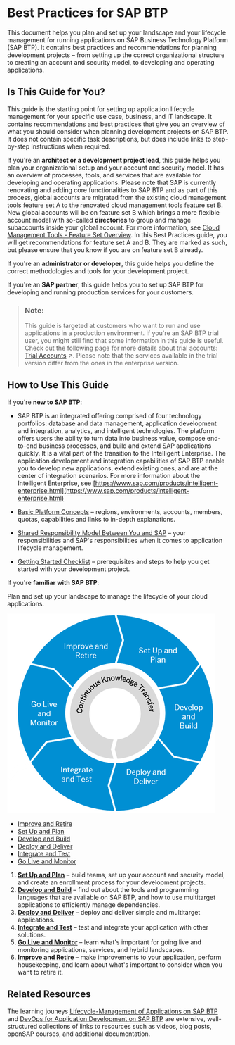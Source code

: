<!-- loio9f2bb927464e4d1ba3d13b2d79ca9bd1 -->

# Best Practices for SAP BTP

This document helps you plan and set up your landscape and your lifecycle management for running applications on SAP Business Technology Platform \(SAP BTP\). It contains best practices and recommendations for planning development projects – from setting up the correct organizational structure to creating an account and security model, to developing and operating applications.



<a name="loio9f2bb927464e4d1ba3d13b2d79ca9bd1__section_fj5_bqh_vdb"/>

## Is This Guide for You?

This guide is the starting point for setting up application lifecycle management for your specific use case, business, and IT landscape. It contains recommendations and best practices that give you an overview of what you should consider when planning development projects on SAP BTP. It does not contain specific task descriptions, but does include links to step-by-step instructions when required.

If you're an **architect or a development project lead**, this guide helps you plan your organizational setup and your account and security model. It has an overview of processes, tools, and services that are available for developing and operating applications. Please note that SAP is currently renovating and adding core functionalities to SAP BTP and as part of this process, global accounts are migrated from the existing cloud management tools feature set A to the renovated cloud management tools feature set B. New global accounts will be on feature set B which brings a more flexible account model with so-called **directories** to group and manage subaccounts inside your global account. For more information, see [Cloud Management Tools - Feature Set Overview](https://help.sap.com/viewer/65de2977205c403bbc107264b8eccf4b/Cloud/en-US/caf4e4e23aef4666ad8f125af393dfb2.html). In this Best Practices guide, you will get recommendations for feature set A and B. They are marked as such, but please ensure that you know if you are on feature set B already.

If you're an **administrator or developer**, this guide helps you define the correct methodologies and tools for your development project.

If you're an **SAP partner**, this guide helps you to set up SAP BTP for developing and running production services for your customers.

> ### Note:  
> This guide is targeted at customers who want to run and use applications in a production environment. If you're an SAP BTP trial user, you might still find that some information in this guide is useful. Check out the following page for more details about trial accounts: [Trial Accounts](https://help.sap.com/viewer/50fd4b19521f4bec9ee9cc6c72a90872//en-US/046f127f2a614438b616ccfc575fdb16.html "Trial accounts let you try out SAP BTP for free with a restricted use of the platform resources and services.") :arrow_upper_right:. Please note that the services available in the trial version differ from the ones in the enterprise version.



<a name="loio9f2bb927464e4d1ba3d13b2d79ca9bd1__section_tf1_xml_s2b"/>

## How to Use This Guide

If you're **new to SAP BTP**:

-   SAP BTP is an integrated offering comprised of four technology portfolios: database and data management, application development and integration, analytics, and intelligent technologies. The platform offers users the ability to turn data into business value, compose end-to-end business processes, and build and extend SAP applications quickly. It is a vital part of the transition to the Intelligent Enterprise. The application development and integration capabilities of SAP BTP enable you to develop new applications, extend existing ones, and are at the center of integration scenarios. For more information about the Intelligent Enterprise, see [https://www.sap.com/products/intelligent-enterprise.html](https://www.sap.com/products/intelligent-enterprise.html)

-   [Basic Platform Concepts](../basic-platform-concepts/Basic_Platform_Concepts_38ecf59.md#loio38ecf59cdda64150a102cfaa62d5faab) – regions, environments, accounts, members, quotas, capabilities and links to in-depth explanations.

-   [Shared Responsibility Model Between You and SAP](../shared-responsibility/Shared_Responsibility_Model_Between_You_and_SAP_898509d.md) – your responsibilities and SAP's responsibilities when it comes to application lifecycle management.

-   [Getting Started Checklist](../getting-started-checklist/Getting_Started_Checklist_cbd7663.md) – prerequisites and steps to help you get started with your development project.


If you're **familiar with SAP BTP**:

Plan and set up your landscape to manage the lifecycle of your cloud applications.



![](../images/sap_cp_lm_cycle_3177b14.png)

-   [Improve and Retire](../improve-and-retire/Improve_and_Retire_89ffeab.md#loio89ffeab7ea7742fd9a1ad2de4970b077)
-   [Set Up and Plan](../set-up-and-plan/Set_Up_and_Plan_75e5031.md)
-   [Develop and Build](../develop-and-build/Develop_and_Build_7e30686.md)
-   [Deploy and Deliver](../deploy-and-deliver/Deploy_and_Deliver_5972cdb.md)
-   [Integrate and Test](../integrate-and-test/Integrate_and_Test_84ddc25.md#loio84ddc25bf6024506b9c56fbbe4438169)
-   [Go Live and Monitor](../go-live-and-monitor/Go_Live_and_Monitor_b0ab4fb.md#loiob0ab4fb5cb914ee19923e4a8f020e868)

1.  **[Set Up and Plan](../set-up-and-plan/Set_Up_and_Plan_75e5031.md)** – build teams, set up your account and security model, and create an enrollment process for your development projects.
2.  **[Develop and Build](../develop-and-build/Develop_and_Build_7e30686.md)** – find out about the tools and programming languages that are available on SAP BTP, and how to use multitarget applications to efficiently manage dependencies.
3.  **[Deploy and Deliver](../deploy-and-deliver/Deploy_and_Deliver_5972cdb.md)** – deploy and deliver simple and multitarget applications.
4.  **[Integrate and Test](../integrate-and-test/Integrate_and_Test_84ddc25.md#loio84ddc25bf6024506b9c56fbbe4438169)** – test and integrate your application with other solutions.
5.  **[Go Live and Monitor](../go-live-and-monitor/Go_Live_and_Monitor_b0ab4fb.md#loiob0ab4fb5cb914ee19923e4a8f020e868)** – learn what's important for going live and monitoring applications, services, and hybrid landscapes.
6.  **[Improve and Retire](../improve-and-retire/Improve_and_Retire_89ffeab.md#loio89ffeab7ea7742fd9a1ad2de4970b077)** – make improvements to your application, perform housekeeping, and learn about what's important to consider when you want to retire it.



<a name="loio9f2bb927464e4d1ba3d13b2d79ca9bd1__section_ct1_ndt_lgb"/>

## Related Resources

The learning jouneys [Lifecycle-Management of Applications on SAP BTP](https://help.sap.com/doc/0c3db190da2c4866a1f2906763d4f59a/Cloud/en-US/358ae3bc28d14c6ea9e46c37a2455a53.html) and [DevOps for Application Development on SAP BTP](https://help.sap.com/doc/221f8f84afef43d29ad37ef2af0c4adf/HP_2.0/en-US/2297e49af15c4ebba9246efb18fc5d96.html) are extensive, well-structured collections of links to resources such as videos, blog posts, openSAP courses, and additional documentation.

